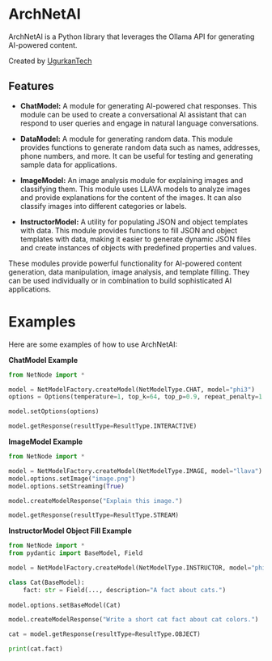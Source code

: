 # ArchNetAI

ArchNetAI is a Python library that leverages the Ollama API for generating AI-powered content.

Created by [UgurkanTech](https://github.com/UgurkanTech)

## Features

- **ChatModel:** A module for generating AI-powered chat responses. This module can be used to create a conversational AI assistant that can respond to user queries and engage in natural language conversations.

- **DataModel:** A module for generating random data. This module provides functions to generate random data such as names, addresses, phone numbers, and more. It can be useful for testing and generating sample data for applications.

- **ImageModel:** An image analysis module for explaining images and classifying them. This module uses LLAVA models to analyze images and provide explanations for the content of the images. It can also classify images into different categories or labels.

- **InstructorModel:** A utility for populating JSON and object templates with data. This module provides functions to fill JSON and object templates with data, making it easier to generate dynamic JSON files and create instances of objects with predefined properties and values.

These modules provide powerful functionality for AI-powered content generation, data manipulation, image analysis, and template filling. They can be used individually or in combination to build sophisticated AI applications.

# Examples

Here are some examples of how to use ArchNetAI:

**ChatModel Example**
```python
from NetNode import *

model = NetModelFactory.createModel(NetModelType.CHAT, model="phi3")
options = Options(temperature=1, top_k=64, top_p=0.9, repeat_penalty=1.2, stream=True)

model.setOptions(options)

model.getResponse(resultType=ResultType.INTERACTIVE)
```

**ImageModel Example**
```python
from NetNode import *

model = NetModelFactory.createModel(NetModelType.IMAGE, model="llava")
model.options.setImage("image.png")
model.options.setStreaming(True)

model.createModelResponse("Explain this image.")

model.getResponse(resultType=ResultType.STREAM)
```

**InstructorModel Object Fill Example**

```python
from NetNode import *
from pydantic import BaseModel, Field

model = NetModelFactory.createModel(NetModelType.INSTRUCTOR, model="phi3")

class Cat(BaseModel):
    fact: str = Field(..., description="A fact about cats.")
    
model.options.setBaseModel(Cat)

model.createModelResponse("Write a short cat fact about cat colors.")

cat = model.getResponse(resultType=ResultType.OBJECT)

print(cat.fact)
```
